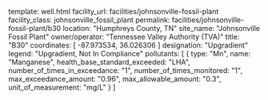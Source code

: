 template: well.html
facility_url: facilities/johnsonville-fossil-plant
facility_class: johnsonville_fossil_plant
permalink: facilities/johnsonville-fossil-plant/b30
location: "Humphreys County, TN"
site_name: "Johnsonville Fossil Plant"
owner/operator: "Tennessee Valley Authority (TVA)"
title: "B30"
coordinates: [
  -87.973534,
  36.026306
]
designation: "Upgradient"
legend: "Upgradient, Not In Compliance"
pollutants: [
  {
  type: "Mn",
  name: "Manganese",
  health_base_standard_exceeded: "LHA",
  number_of_times_in_exceedance: "1",
  number_of_times_monitored: "1",
  max_exceedance_amount: "0.96",
  max_allowable_amount: "0.3",
  unit_of_measurement: "mg/L"
  }
]
